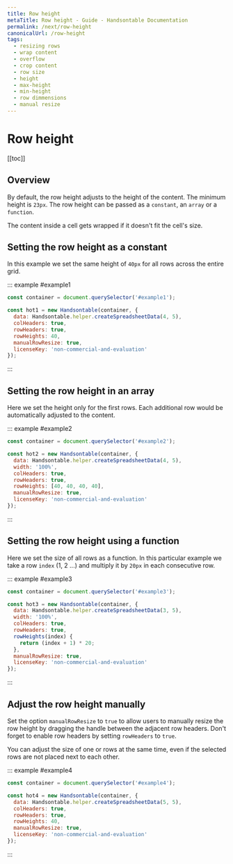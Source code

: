```yaml
---
title: Row height
metaTitle: Row height - Guide - Handsontable Documentation
permalink: /next/row-height
canonicalUrl: /row-height
tags:
  - resizing rows
  - wrap content
  - overflow
  - crop content
  - row size
  - height
  - max-height
  - min-height
  - row dimmensions
  - manual resize
---
```


# Row height

[[toc]]

## Overview

By default, the row height adjusts to the height of the content. The minimum height is `23px`. The row height can be passed as a `constant`, an `array` or a `function`.

The content inside a cell gets wrapped if it doesn't fit the cell's size.

## Setting the row height as a constant

In this example we set the same height of `40px` for all rows across the entire grid.

::: example #example1
```js
const container = document.querySelector('#example1');

const hot1 = new Handsontable(container, {
  data: Handsontable.helper.createSpreadsheetData(4, 5),
  colHeaders: true,
  rowHeaders: true,
  rowHeights: 40,
  manualRowResize: true,
  licenseKey: 'non-commercial-and-evaluation'
});
```
:::

## Setting the row height in an array

Here we set the height only for the first rows. Each additional row would be automatically adjusted to the content.

::: example #example2
```js
const container = document.querySelector('#example2');

const hot2 = new Handsontable(container, {
  data: Handsontable.helper.createSpreadsheetData(4, 5),
  width: '100%',
  colHeaders: true,
  rowHeaders: true,
  rowHeights: [40, 40, 40, 40],
  manualRowResize: true,
  licenseKey: 'non-commercial-and-evaluation'
});
```
:::

## Setting the row height using a function

Here we set the size of all rows as a function. In this particular example we take a row `index` (1, 2 ...) and multiply it by `20px` in each consecutive row. 

::: example #example3
```js
const container = document.querySelector('#example3');

const hot3 = new Handsontable(container, {
  data: Handsontable.helper.createSpreadsheetData(3, 5),
  width: '100%',
  colHeaders: true,
  rowHeaders: true,
  rowHeights(index) {
    return (index + 1) * 20;
  },
  manualRowResize: true,
  licenseKey: 'non-commercial-and-evaluation'
});
```
:::

## Adjust the row height manually

Set the option `manualRowResize` to `true` to allow users to manually resize the row height by dragging the handle between the adjacent row headers. Don't forget to enable row headers by setting `rowHeaders` to `true`.

You can adjust the size of one or rows at the same time, even if the selected rows are not placed next to each other.

::: example #example4
```js
const container = document.querySelector('#example4');

const hot4 = new Handsontable(container, {
  data: Handsontable.helper.createSpreadsheetData(5, 5),
  colHeaders: true,
  rowHeaders: true,
  rowHeights: 40,
  manualRowResize: true,
  licenseKey: 'non-commercial-and-evaluation'
});
```
:::

